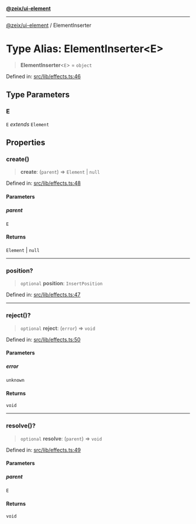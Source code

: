 [**@zeix/ui-element**](../README.md)

***

[@zeix/ui-element](../globals.md) / ElementInserter

# Type Alias: ElementInserter\<E\>

> **ElementInserter**\<`E`\> = `object`

Defined in: [src/lib/effects.ts:46](https://github.com/zeixcom/ui-element/blob/bd4ae3ed0a4d2790834ffe22cb9cd0696e3104c4/src/lib/effects.ts#L46)

## Type Parameters

### E

`E` *extends* `Element`

## Properties

### create()

> **create**: (`parent`) => `Element` \| `null`

Defined in: [src/lib/effects.ts:48](https://github.com/zeixcom/ui-element/blob/bd4ae3ed0a4d2790834ffe22cb9cd0696e3104c4/src/lib/effects.ts#L48)

#### Parameters

##### parent

`E`

#### Returns

`Element` \| `null`

***

### position?

> `optional` **position**: `InsertPosition`

Defined in: [src/lib/effects.ts:47](https://github.com/zeixcom/ui-element/blob/bd4ae3ed0a4d2790834ffe22cb9cd0696e3104c4/src/lib/effects.ts#L47)

***

### reject()?

> `optional` **reject**: (`error`) => `void`

Defined in: [src/lib/effects.ts:50](https://github.com/zeixcom/ui-element/blob/bd4ae3ed0a4d2790834ffe22cb9cd0696e3104c4/src/lib/effects.ts#L50)

#### Parameters

##### error

`unknown`

#### Returns

`void`

***

### resolve()?

> `optional` **resolve**: (`parent`) => `void`

Defined in: [src/lib/effects.ts:49](https://github.com/zeixcom/ui-element/blob/bd4ae3ed0a4d2790834ffe22cb9cd0696e3104c4/src/lib/effects.ts#L49)

#### Parameters

##### parent

`E`

#### Returns

`void`
